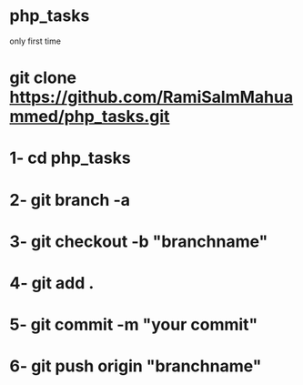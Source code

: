 # php_tasks
only first time
#     git clone https://github.com/RamiSalmMahuammed/php_tasks.git
# 1- cd php_tasks
# 2- git branch -a
# 3- git checkout -b "branchname"
# 4- git add .
# 5- git commit -m "your commit"
# 6- git push origin "branchname"
